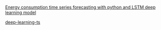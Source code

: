 
[Energy consumption time series forecasting with python and LSTM deep learning model](https://towardsdatascience.com/energy-consumption-time-series-forecasting-with-python-and-lstm-deep-learning-model-7952e2f9a796)

[deep-learning-ts](https://github.com/Eligijus112/deep-learning-ts)



